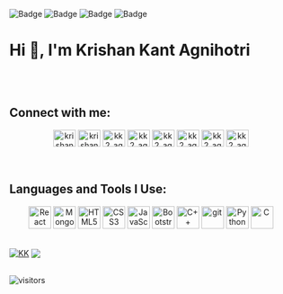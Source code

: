  ![Badge](https://cp-logo.vercel.app/codeforces/kk2_agnihotri?logo=true)
 ![Badge](https://cp-logo.vercel.app/codechef/kk2_agnihotri?logo=true)
 ![Badge](https://cp-logo.vercel.app/atcoder/krishnaagnihotri?logo=true)
 ![Badge](https://cp-logo.vercel.app/leetcode/kk2_agnihotri?logo=true)
 
 

<div align="center">
        <h1 align="left">Hi 👋, I'm Krishan Kant Agnihotri</h1>
 <br>
 <br>
        <h2 align="left">Connect with me:</h2>
        <div>
            <a href="https://www.linkedin.com/in/krishankantagnihotri" target="blank"><img align="center" src="https://cdn.jsdelivr.net/npm/simple-icons@3.0.1/icons/linkedin.svg" alt="krishankantagnihotri" height="30" width="40" /></a>
            <a href="https://www.instagram.com/krishna_agnihotri_/" target="blank"><img align="center" src="https://cdn.jsdelivr.net/npm/simple-icons@3.0.1/icons/instagram.svg" alt="krishan_kant_agnihotri" height="30" width="40" /></a>
            <a href="https://www.codechef.com/users/kk2_agnihotri" target="blank"><img align="center" src="https://cdn.jsdelivr.net/npm/simple-icons@3.1.0/icons/codechef.svg" alt="kk2_agnihotri" height="30" width="40" /></a>
            <a href="https://www.hackerrank.com/krishnaagnihotri" target="blank"><img align="center" src="https://cdn.jsdelivr.net/npm/simple-icons@3.0.1/icons/hackerrank.svg" alt="kk2_agnihotri" height="30" width="40" /></a>
            <a href="https://codeforces.com/profile/kk2_agnihotri" target="blank"><img align="center" src="https://cdn.jsdelivr.net/npm/simple-icons@3.0.1/icons/codeforces.svg" alt="kk2_agnihotri" height="30" width="40" /></a>
            <a href="https://www.leetcode.com/kk2_agnihotri" target="blank"><img align="center" src="https://cdn.jsdelivr.net/npm/simple-icons@3.0.1/icons/leetcode.svg" alt="kk2_agnihotri" height="30" width="40"/></a>
            <a href="https://www.hackerearth.com/@kk2_agnihotri" target="blank"><img align="center" src="https://cdn.jsdelivr.net/npm/simple-icons@3.0.1/icons/hackerearth.svg" alt="kk2_agnihotri" height="30" width="40" /></a>
            <a href="https://auth.geeksforgeeks.org/user/_noname_/profile" target="blank"><img align="center" src="https://cdn.jsdelivr.net/npm/simple-icons@3.0.1/icons/geeksforgeeks.svg" alt="kk2_agnihtori" height="30" width="40" /></a>
        </div>
        <br>
        <br>
        <h2 align="left">Languages and Tools I Use:</h2>
<img align="center" alt="React" width="40px" src="https://img.icons8.com/plasticine/100/000000/react.png" />
<img align="center" alt="MongoDB" width="40px" src="https://img.icons8.com/color/48/000000/mongodb.png" /> 
<img align="center" alt="HTML5" width="40px" src="https://img.icons8.com/color/48/000000/html-5--v1.png" />
<img align="center" alt="CSS3" width="40px" src="https://img.icons8.com/color/48/000000/css3.png" />
<img align="center" alt="JavaScript" width="40px" src="https://img.icons8.com/color/48/000000/javascript--v1.png" />
<img align="center" alt="Bootstrap" width="40px" src="https://img.icons8.com/color/48/000000/bootstrap.png" />
<img align="center" alt="C++" width="40px" src="https://img.icons8.com/color/50/000000/c-plus-plus-logo.png" />
<img align="center" alt="git" width="40px" src="https://img.icons8.com/color/48/000000/git.png" /> 
<img align="center" alt="Python" width="40px" src="https://img.icons8.com/color/48/000000/python--v1.png" /> 
<img align="center" alt="C" width="40px" src="https://img.icons8.com/color/48/000000/c-programming.png" /> 
        </div>
        <br>
        <br>
        <div >
 <a href="https://github.com/anuraghazra/github-readme-stats"><img align="center" src="https://github-readme-stats.vercel.app/api?username=krishankantagnihotri&show_icons=true&include_all_commits=true&theme=buefy&hide_border=true" alt="KK" /></a>  
<a href="https://github.com/anuraghazra/github-readme-stats"><img align="center" src="https://github-readme-stats.vercel.app/api/top-langs/?username=krishankantagnihotri&layout=compact&theme=buefy&hide_border=true" /></a>        
        </div>
    </div>
    <br/>
    
![visitors](https://visitor-badge.laobi.icu/badge?page_id=krishankantagnihotri.krishankantagnihotri)

